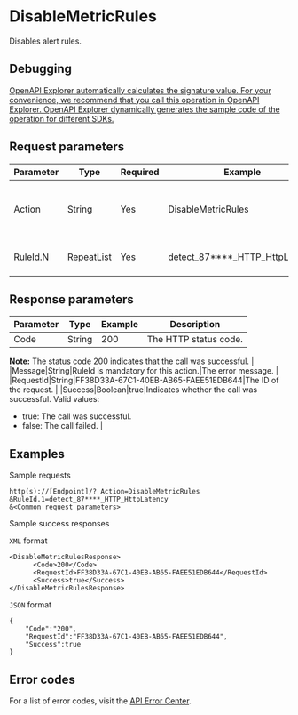 # DisableMetricRules

Disables alert rules.

## Debugging

[OpenAPI Explorer automatically calculates the signature value. For your convenience, we recommend that you call this operation in OpenAPI Explorer. OpenAPI Explorer dynamically generates the sample code of the operation for different SDKs.](https://api.aliyun.com/#product=Cms&api=DisableMetricRules&type=RPC&version=2019-01-01)

## Request parameters

|Parameter|Type|Required|Example|Description|
|---------|----|--------|-------|-----------|
|Action|String|Yes|DisableMetricRules|The operation that you want to perform. Set the value to DisableMetricRules. |
|RuleId.N|RepeatList|Yes|detect\_87\*\*\*\*\_HTTP\_HttpLatency|The ID of the alert rule. Valid values of N: 1 to 20. |

## Response parameters

|Parameter|Type|Example|Description|
|---------|----|-------|-----------|
|Code|String|200|The HTTP status code.

 **Note:** The status code 200 indicates that the call was successful. |
|Message|String|RuleId is mandatory for this action.|The error message. |
|RequestId|String|FF38D33A-67C1-40EB-AB65-FAEE51EDB644|The ID of the request. |
|Success|Boolean|true|Indicates whether the call was successful. Valid values:

 -   true: The call was successful.
-   false: The call failed. |

## Examples

Sample requests

```
http(s)://[Endpoint]/? Action=DisableMetricRules
&RuleId.1=detect_87****_HTTP_HttpLatency
&<Common request parameters>
```

Sample success responses

`XML` format

```
<DisableMetricRulesResponse>
      <Code>200</Code>
      <RequestId>FF38D33A-67C1-40EB-AB65-FAEE51EDB644</RequestId>
      <Success>true</Success>
</DisableMetricRulesResponse>
```

`JSON` format

```
{
    "Code":"200",
    "RequestId":"FF38D33A-67C1-40EB-AB65-FAEE51EDB644",
    "Success":true
}
```

## Error codes

For a list of error codes, visit the [API Error Center](https://error-center.alibabacloud.com/status/product/Cms).

